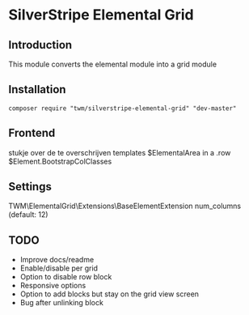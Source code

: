 # SilverStripe Elemental Grid

## Introduction

This module converts the elemental module into a grid module

## Installation

```
composer require "twm/silverstripe-elemental-grid" "dev-master"
```

## Frontend
stukje over de te overschrijven templates
$ElementalArea in a .row
$Element.BootstrapColClasses

## Settings
TWM\ElementalGrid\Extensions\BaseElementExtension num_columns (default: 12)

## TODO
- Improve docs/readme
- Enable/disable per grid
- Option to disable row block
- Responsive options
- Option to add blocks but stay on the grid view screen
- Bug after unlinking block

